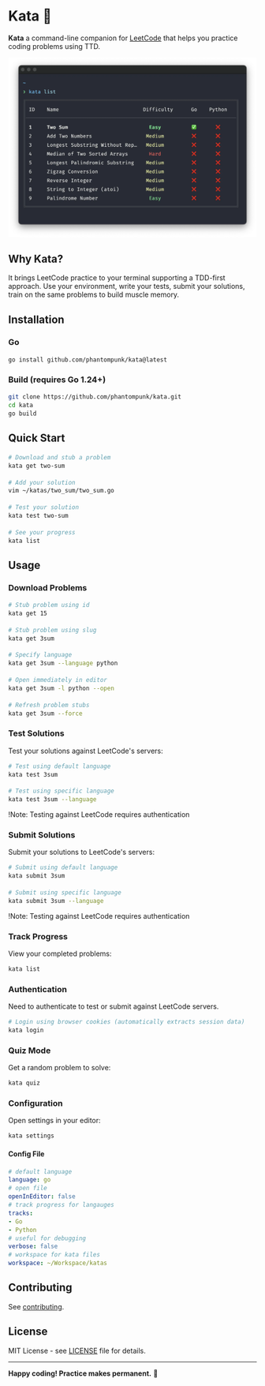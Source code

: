 # Kata 🥋

**Kata** a command-line companion for [LeetCode](https://leetcode.com/problemset/) that helps you practice coding problems using TTD.

![kata](./kata.webp)

## Why Kata?

It brings LeetCode practice to your terminal supporting a TDD-first approach. Use your environment, write your tests, submit your solutions, train on the same problems to build muscle memory.

## Installation

### Go

`go install github.com/phantompunk/kata@latest`

### Build (requires Go 1.24+)

```sh
git clone https://github.com/phantompunk/kata.git
cd kata
go build
```

## Quick Start

```bash
# Download and stub a problem
kata get two-sum

# Add your solution
vim ~/katas/two_sum/two_sum.go

# Test your solution
kata test two-sum

# See your progress
kata list
```



## Usage

### Download Problems

```bash
# Stub problem using id
kata get 15

# Stub problem using slug
kata get 3sum     

# Specify language
kata get 3sum --language python

# Open immediately in editor
kata get 3sum -l python --open

# Refresh problem stubs
kata get 3sum --force
```

### Test Solutions

Test your solutions against LeetCode's servers:

```bash
# Test using default language
kata test 3sum

# Test using specific language
kata test 3sum --language
```

!Note: Testing against LeetCode requires authentication

### Submit Solutions

Submit your solutions to LeetCode's servers:

```bash
# Submit using default language
kata submit 3sum

# Submit using specific language
kata submit 3sum --language
```

!Note: Testing against LeetCode requires authentication

### Track Progress

View your completed problems:

```bash
kata list
```

### Authentication

Need to authenticate to test or submit against LeetCode servers.

```bash
# Login using browser cookies (automatically extracts session data)
kata login
```

### Quiz Mode

Get a random problem to solve:

```bash
kata quiz
```

### Configuration

Open settings in your editor:

```bash
kata settings
```

#### Config File

```yaml
# default language
language: go
# open file
openInEditor: false
# track progress for langauges
tracks:
- Go
- Python
# useful for debugging
verbose: false
# workspace for kata files
workspace: ~/Workspace/katas
```

## Contributing

See [contributing](https://github.com/phantompunk/kata/contribute).

## License

MIT License - see [LICENSE](https://github.com/phantompunk/kata/LICENSE) file for details.

------

**Happy coding! Practice makes permanent.** 🥋

